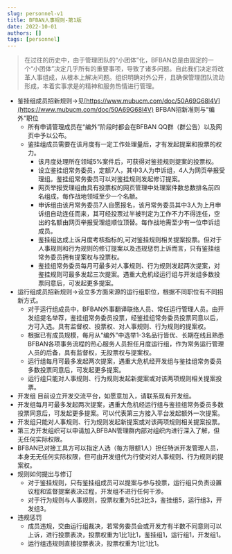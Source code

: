 ```yaml
---
slug: personnel-v1
title: BFBAN人事规则-第1版
date: 2022-10-01
authors: []
tags: [personnel]
---
```


> 在过往的历史中，由于管理团队的“小团体”化，BFBAN总是由固定的一个“小团体”决定几乎所有的重要事项，导致了诸多问题。自此我们决定将改革人事组成，从根本上解决问题。组织明确对外公开，且确保管理团队流动形成，本着实事求是的精神和服务热情进行管理。

* 鉴挂组成员招新规则→见[https://www.mubucm.com/doc/50A69G68l4V](https://www.mubucm.com/doc/50A69G68l4V) BFBAN招新准则与“编外”职位
  * 所有申请管理成员在“编外”阶段时都会在BFBAN QQ群（群公告）以及网页中予以公布。
  * 鉴挂组成员需要在该月度有一定工作处理量后，才有发起提案和投票的权力。
    * 该月度处理所在领域5%案件后，可获得对鉴挂规则提案的投票权。
    * 设立鉴挂组常务委员，定额7人，其中3人为申诉组，4人为网页举报受理组。鉴挂组常务委员可以对鉴挂规则发起修订提案。
    * 网页举报受理组由具有投票权的网页管理中处理案件数总数排名前四名组成，每作战地领域至少一个名额。
    * 申诉组由该月常务委员7人自愿报名，该月常务委员其中3人为上月申诉组自动连任而来，其可经投票过半被判定为工作不力不得连任，空出的名额由网页举报受理组顺位顶替。每作战地需至少有一位申诉组成员。
    * 鉴挂组达成上诉月度考核指标的,可对鉴挂规则相关提案投票。但对于人事规则和行为规则的修订提案以及违规惩罚上诉而言，只有鉴挂组常务委员拥有提案权与投票权。
    * 鉴挂组常务委员每月可最多对人事规则、行为规则发起两次提案，对鉴挂规则可最多发起三次提案。遇重大危机经运行组与开发组多数投票同意后，可发起更多提案。
* 运行组成员招新规则→设立多方面来源的运行组职位，根据不同职位有不同招新方式。
  * 对于运行组成员中，BFBAN外事翻译联络人员、常任运行管理人员。由开发组提名举荐，鉴挂组常务委员投票，经鉴挂组常务委员投票同意以后，方可入选。具有监督权、投票权、对人事规则、行为规则的提案权。
  * 根据已有成员规模，每月从“编外”中选举1-3名品行皆优、长期在线且熟悉BFBAN各项事务流程的热心服务人员担任月度运行组，作为常务运行管理人员的后备，具有监督权，无投票权与提案权。
  * 运行组每月可最多发起两次提案，遇重大危机经开发组与鉴挂组常务委员多数投票同意后，可发起更多提案。
  * 运行组只能对人事规则、行为规则发起新提案或对该两项规则相关提案投票。
* 开发组 目前设立开发交流平台，如愿意加入，请联系现有开发组。
* 开发组每月可最多发起两次提案，遇重大危机经运行组与鉴挂组常务委员多数投票同意后，可发起更多提案。可以代表第三方接入平台发起额外一次提案。
* 开发组只能对人事规则、行为规则发起新提案或对该两项规则相关提案投票。
* 第三方开发组织可以申请加入BFBAN管理群内部对组织内进行深入了解，但无任何实际权限。
* BFBAN已对接工具方可以指定人选（每方限额1人）担任特派开发管理人员，本身无无任何实际权限，但可由开发组代为行使对对人事规则、行为规则的提案权。
* 规则如何提出与修订
  * 对于鉴挂规则，只有鉴挂组成员可以提案与参与投票，运行组只负责设置议程和监督提案表决过程，开发组不进行任何干涉。
  * 对于行为规则与人事规则，投票权重为5比3比3，鉴挂组5，运行组3，开发组3。
* 违规惩罚
  * 成员违规，交由运行组裁决，若常务委员会或开发方有半数不同意则可以上诉，进行投票表决，投票权重为1比1比1，鉴挂组1，运行组1，开发组1。
  * 运行组违规则直接投票表决，投票权重为1比1比1。
